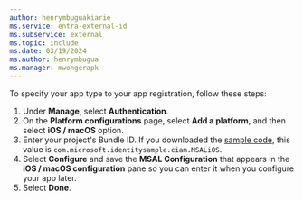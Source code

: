 ```yaml
---
author: henrymbuguakiarie
ms.service: entra-external-id
ms.subservice: external
ms.topic: include
ms.date: 03/19/2024
ms.author: henrymbugua
ms.manager: mwongerapk
---
```


To specify your app type to your app registration, follow these steps:

1. Under **Manage**, select **Authentication**.
1. On the **Platform configurations** page, select **Add a platform**, and then select **iOS / macOS** option.
1. Enter your project's Bundle ID. If you downloaded the [sample code](https://github.com/Azure-Samples/ms-identity-ciam-browser-delegated-ios-sample.git), this value is `com.microsoft.identitysample.ciam.MSALiOS`.
1. Select **Configure** and save the **MSAL Configuration** that appears in the **iOS / macOS configuration** pane so you can enter it when you configure your app later.
1. Select **Done**.